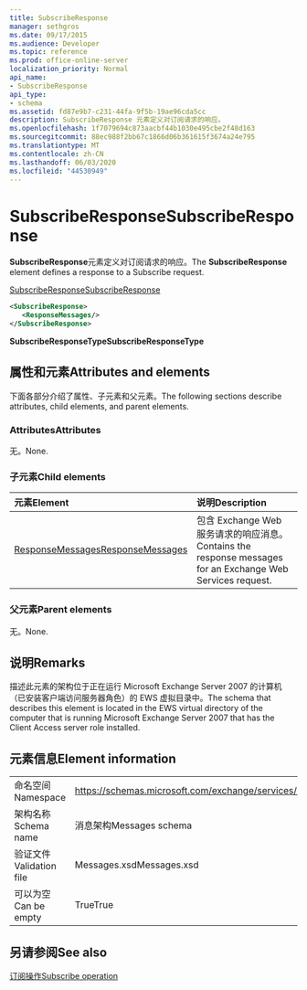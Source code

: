 ```yaml
---
title: SubscribeResponse
manager: sethgros
ms.date: 09/17/2015
ms.audience: Developer
ms.topic: reference
ms.prod: office-online-server
localization_priority: Normal
api_name:
- SubscribeResponse
api_type:
- schema
ms.assetid: fd87e9b7-c231-44fa-9f5b-19ae96cda5cc
description: SubscribeResponse 元素定义对订阅请求的响应。
ms.openlocfilehash: 1f7079694c873aacbf44b1030e495cbe2f48d163
ms.sourcegitcommit: 88ec988f2bb67c1866d06b361615f3674a24e795
ms.translationtype: MT
ms.contentlocale: zh-CN
ms.lasthandoff: 06/03/2020
ms.locfileid: "44530949"
---
```

# <a name="subscriberesponse"></a><span data-ttu-id="6ce78-103">SubscribeResponse</span><span class="sxs-lookup"><span data-stu-id="6ce78-103">SubscribeResponse</span></span>

<span data-ttu-id="6ce78-104">**SubscribeResponse**元素定义对订阅请求的响应。</span><span class="sxs-lookup"><span data-stu-id="6ce78-104">The **SubscribeResponse** element defines a response to a Subscribe request.</span></span> 
  
[<span data-ttu-id="6ce78-105">SubscribeResponse</span><span class="sxs-lookup"><span data-stu-id="6ce78-105">SubscribeResponse</span></span>](subscriberesponse.md)
  
```xml
<SubscribeResponse>
   <ResponseMessages/>
</SubscribeResponse>
```

 <span data-ttu-id="6ce78-106">**SubscribeResponseType**</span><span class="sxs-lookup"><span data-stu-id="6ce78-106">**SubscribeResponseType**</span></span>
## <a name="attributes-and-elements"></a><span data-ttu-id="6ce78-107">属性和元素</span><span class="sxs-lookup"><span data-stu-id="6ce78-107">Attributes and elements</span></span>

<span data-ttu-id="6ce78-108">下面各部分介绍了属性、子元素和父元素。</span><span class="sxs-lookup"><span data-stu-id="6ce78-108">The following sections describe attributes, child elements, and parent elements.</span></span>
  
### <a name="attributes"></a><span data-ttu-id="6ce78-109">Attributes</span><span class="sxs-lookup"><span data-stu-id="6ce78-109">Attributes</span></span>

<span data-ttu-id="6ce78-110">无。</span><span class="sxs-lookup"><span data-stu-id="6ce78-110">None.</span></span>
  
### <a name="child-elements"></a><span data-ttu-id="6ce78-111">子元素</span><span class="sxs-lookup"><span data-stu-id="6ce78-111">Child elements</span></span>

|<span data-ttu-id="6ce78-112">**元素**</span><span class="sxs-lookup"><span data-stu-id="6ce78-112">**Element**</span></span>|<span data-ttu-id="6ce78-113">**说明**</span><span class="sxs-lookup"><span data-stu-id="6ce78-113">**Description**</span></span>|
|:-----|:-----|
|[<span data-ttu-id="6ce78-114">ResponseMessages</span><span class="sxs-lookup"><span data-stu-id="6ce78-114">ResponseMessages</span></span>](responsemessages.md) <br/> |<span data-ttu-id="6ce78-115">包含 Exchange Web 服务请求的响应消息。</span><span class="sxs-lookup"><span data-stu-id="6ce78-115">Contains the response messages for an Exchange Web Services request.</span></span>  <br/> |
   
### <a name="parent-elements"></a><span data-ttu-id="6ce78-116">父元素</span><span class="sxs-lookup"><span data-stu-id="6ce78-116">Parent elements</span></span>

<span data-ttu-id="6ce78-117">无。</span><span class="sxs-lookup"><span data-stu-id="6ce78-117">None.</span></span>
  
## <a name="remarks"></a><span data-ttu-id="6ce78-118">说明</span><span class="sxs-lookup"><span data-stu-id="6ce78-118">Remarks</span></span>

<span data-ttu-id="6ce78-119">描述此元素的架构位于正在运行 Microsoft Exchange Server 2007 的计算机（已安装客户端访问服务器角色）的 EWS 虚拟目录中。</span><span class="sxs-lookup"><span data-stu-id="6ce78-119">The schema that describes this element is located in the EWS virtual directory of the computer that is running Microsoft Exchange Server 2007 that has the Client Access server role installed.</span></span>
  
## <a name="element-information"></a><span data-ttu-id="6ce78-120">元素信息</span><span class="sxs-lookup"><span data-stu-id="6ce78-120">Element information</span></span>

|||
|:-----|:-----|
|<span data-ttu-id="6ce78-121">命名空间</span><span class="sxs-lookup"><span data-stu-id="6ce78-121">Namespace</span></span>  <br/> |https://schemas.microsoft.com/exchange/services/2006/messages  <br/> |
|<span data-ttu-id="6ce78-122">架构名称</span><span class="sxs-lookup"><span data-stu-id="6ce78-122">Schema name</span></span>  <br/> |<span data-ttu-id="6ce78-123">消息架构</span><span class="sxs-lookup"><span data-stu-id="6ce78-123">Messages schema</span></span>  <br/> |
|<span data-ttu-id="6ce78-124">验证文件</span><span class="sxs-lookup"><span data-stu-id="6ce78-124">Validation file</span></span>  <br/> |<span data-ttu-id="6ce78-125">Messages.xsd</span><span class="sxs-lookup"><span data-stu-id="6ce78-125">Messages.xsd</span></span>  <br/> |
|<span data-ttu-id="6ce78-126">可以为空</span><span class="sxs-lookup"><span data-stu-id="6ce78-126">Can be empty</span></span>  <br/> |<span data-ttu-id="6ce78-127">True</span><span class="sxs-lookup"><span data-stu-id="6ce78-127">True</span></span>  <br/> |
   
## <a name="see-also"></a><span data-ttu-id="6ce78-128">另请参阅</span><span class="sxs-lookup"><span data-stu-id="6ce78-128">See also</span></span>



[<span data-ttu-id="6ce78-129">订阅操作</span><span class="sxs-lookup"><span data-stu-id="6ce78-129">Subscribe operation</span></span>](subscribe-operation.md)


